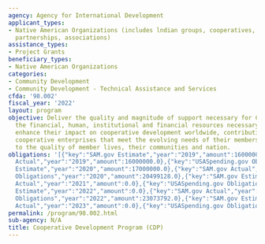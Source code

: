 ```yaml
---
agency: Agency for International Development
applicant_types:
- Native American Organizations (includes lndian groups, cooperatives, corporations,
  partnerships, associations)
assistance_types:
- Project Grants
beneficiary_types:
- Native American Organizations
categories:
- Community Development
- Community Development - Technical Assistance and Services
cfda: '98.002'
fiscal_year: '2022'
layout: program
objective: Deliver the quality and magnitude of support necessary for CDOs to attract
  the financial, human, institutional and financial resources necessary to significantly
  enhance their impact on cooperative development worldwide, contributing to self-reliant
  cooperative enterprises that meet the evolving needs of their members and contribute
  to the quality of member lives, their communities and nation.
obligations: '[{"key":"SAM.gov Estimate","year":"2019","amount":16000000.0},{"key":"SAM.gov
  Actual","year":"2019","amount":16000000.0},{"key":"USASpending.gov Obligations","year":"2019","amount":12571628.0},{"key":"SAM.gov
  Estimate","year":"2020","amount":17000000.0},{"key":"SAM.gov Actual","year":"2020","amount":0.0},{"key":"USASpending.gov
  Obligations","year":"2020","amount":20499128.0},{"key":"SAM.gov Estimate","year":"2021","amount":11000000.0},{"key":"SAM.gov
  Actual","year":"2021","amount":0.0},{"key":"USASpending.gov Obligations","year":"2021","amount":46255244.0},{"key":"SAM.gov
  Estimate","year":"2022","amount":0.0},{"key":"SAM.gov Actual","year":"2022","amount":23100000.0},{"key":"USASpending.gov
  Obligations","year":"2022","amount":23073792.0},{"key":"SAM.gov Estimate","year":"2023","amount":24100000.0},{"key":"SAM.gov
  Actual","year":"2023","amount":0.0},{"key":"USASpending.gov Obligations","year":"2023","amount":13542352.0}]'
permalink: /program/98.002.html
sub-agency: N/A
title: Cooperative Development Program (CDP)
---
```

